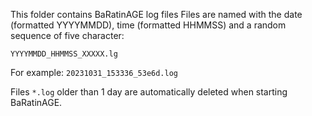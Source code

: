 This folder contains BaRatinAGE log files
Files are named with the date (formatted YYYYMMDD), time (formatted HHMMSS) and a random sequence of five character:

```
YYYYMMDD_HHMMSS_XXXXX.lg
```

For example: `20231031_153336_53e6d.log`

Files `*.log` older than 1 day are automatically deleted when starting BaRatinAGE.
